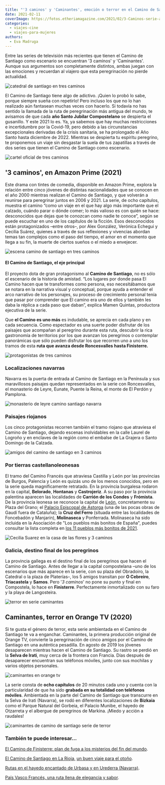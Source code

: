 ```yaml
---
title: "'3 caminos' y 'Caminantes', emoción o terror en el Camino de Santiago"
date: 2021-02-11
coverImage: https://fotos.etheriamagazine.com/2021/02/3-Caminos-serie-amazon.jpg
categories: 
  - viajes-cine
  - viajes-para-mujeres
authors: 
  - Eva Madruga
---
```


Entre las series de televisión más recientes que tienen el Camino de Santiago como escenario se encuentran '3 caminos' y 'Caminantes'. Aunque sus argumentos son completamente distintos, ambas juegan con las emociones y recuerdan al viajero que esta peregrinación no pierde actualidad.

![catedral de santiago en tres caminos](https://fotos.etheriamagazine.com/2021/02/3-Caminos-serie-amazon.jpg "Llegada a la Catedral de Santiago en '3 caminos'.")

El Camino de Santiago tiene algo de adictivo. ¡Quien lo probó lo sabe, porque siempre 
sueña con repetirlo! Pero incluso los que no lo han realizado aún fantasean muchas veces 
con hacerlo. Si todavía no has sentido la llamada de la ruta de peregrinación más 
antigua del mundo, te avisamos de que cada **año Santo Jubilar Compostelano** se 
despierta el gusanillo. Y este 2021 lo es. Ya, ya sabemos que hay muchas restricciones e 
incertidumbre por la Covid-19, pero debido a las circunstancias excepcionales derivadas 
de la crisis sanitaria, se ha prolongado el Año Santo hasta diciembre de 2022. Mientras 
se despierta tu espíritu peregrino, te proponemos un viaje sin desgastar la suela de tus 
zapatillas a través de dos series que tienen el Camino de Santiago como escenario. 

![cartel oficial de tres caminos](https://fotos.etheriamagazine.com/2021/02/3-Caminos-Poster-oficial.jpg "Cartel oficial de '3 caminos'. © A. Prime Vídeo")

## '3 caminos', en Amazon Prime (2021)

Este drama con tintes de comedia, disponible en Amazon Prime, explora la relación entre 
cinco jóvenes de distintas nacionalidades que se conocen en el año 2000 mientras 
realizan el Camino de Santiago, y que volverán a reunirse para peregrinar juntos en 2006 
y 2021. La serie, de ocho capítulos, muestra el camino “como un viaje en el que hay algo 
más importante que el calzado, cuándo parar o dónde comer; lo más valioso es con quién 
se hace: desconocidos que dejas que te conozcan como nadie te conoce”, según se puede 
escuchar en uno de los capítulos de la ficción. Esos desconocidos están protagonizados 
–entre otros–, por Alex González, Verónica Echegui y Cecilia Suárez, quienes a través de 
sus reflexiones y vivencias abordan temas tan complejos como el paso del tiempo, el amor 
en el momento que llega a su fin, la muerte de ciertos sueños o el miedo a envejecer. 

![escena camino de santiago en tres caminos](https://fotos.etheriamagazine.com/2021/02/3-Caminos-serie-television-amazon.jpg "Fotograma de '3 caminos', en © Amazon Prime Video.")

#### El Camino de Santiago, el eje principal

El proyecto dota de gran protagonismo al **Camino de Santiago**, no es sólo el escenario 
de la historia de amistad. “Los lugares por donde pasa El Camino hacen que te 
transformes como persona, eso necesitábamos que se notara en la narrativa visual y 
conceptual, porque ayuda a entender el arco narrativo de los personajes, su proceso de 
crecimiento personal tenía que pasar por comprender que El camino era uno de ellos y 
también les daba la réplica a cada paso que daban”, explica Mamen Quintas, productora 
ejecutiva de la serie. 

Que **el Camino es uno más** es indudable, se aprecia en cada plano y en cada secuencia. 
Como espectador es una suerte poder disfrutar de los paisajes que acompañan al peregrino 
durante esta ruta, descubrir la rica gastronomía de territorios por los que avanzan los 
peregrinos o contemplar panorámicas que sólo pueden disfrutar los que recorren uno a uno 
los tramos de esta **ruta que avanza desde Roncesvalles hasta Finisterre.** 

![protagonistas de tres caminos](https://fotos.etheriamagazine.com/2021/02/3-Caminos-serie-amazon-prime.jpg "Algunos de los protagonistas de '3 caminos'. © A. Prime Vídeo")

### Localizaciones navarras

Navarra es la puerta de entrada al Camino de Santiago en la Península y sus maravillosos 
paisajes quedan representados en la serie con Roncesvalles, el monasterio de Leyre, 
Eunate, Puente la Reina, el monte de El Perdón y Pamplona. 

![monasterio de leyre camino santiago navarra](https://fotos.etheriamagazine.com/2021/02/monasterio-leyre-camino-santiago.jpg "Monasterio de Leyre (Navarra).")

### Paisajes riojanos

Los cinco protagonistas recorren también el tramo riojano que atraviesa el Camino de 
Santiago, dejando escenas inolvidables en la calle Laurel de Logroño y en enclaves de la 
región como el embalse de La Grajera o Santo Domingo de la Calzada. 

![amigos del camino de santiago en 3 caminos](https://fotos.etheriamagazine.com/2021/02/3-Caminos-ruta-camino-santiago.jpg "'3 caminos', una historia de amistades nacidas en el Camino de Santiago. © A. Prime Vídeo")

### Por tierras castellanoleonesas

El tramo del Camino Francés que atraviesa Castilla y León por las provincias de Burgos, 
Palencia y León es quizás uno de los menos conocidos, pero en la serie queda 
magníficamente retratado. En la provincia burgalesa rodaron en la capital, **Belorado**, 
**Hontanas** y **Castrojeriz**. A su paso por la provincia palentina aparecen las 
localidades de **Carrión de los Condes** y **Frómista**. De la provincia leonesa se 
reconoce la capital de [León](https://etheriamagazine.com/2018/09/27/48-horas-en-leon/), 
concretamente su Plaza del Grano; el [Palacio Episcopal de 
Astorga](https://www.palaciodegaudi.es/) (una de las pocas obras de Gaudí fuera de 
Cataluña); la **Cruz del Ferro** (situada entre las localidades de Foncebadón y 
Manjarín), **Molinaseca** y Ponferrada. Molinaseca ha sido incluida en la Asociación de 
"Los pueblos más bonitos de España", puedes consultar la lista completa en [los 11 
pueblos más bonitos de 
2021](https://etheriamagazine.com/2021/01/19/ruta-por-los-11-pueblos-elegidos-como-los-mas-bonitos-de-espana-en-2021/). 

![Cecilia Suarez en la casa de las flores y 3 caminos](https://fotos.etheriamagazine.com/2021/02/3-Caminos-actriz-casa-de-las-flores.jpg "Cecilia Suárez, que la recordarás por su papel de Paulina en 'La casa de las flores', también actúa en '3 caminos'. © Amazon Prime")

### Galicia, destino final de los peregrinos

La provincia gallega es el destino final de los peregrinos que hacen el Camino de 
Santiago. Antes de llegar a la capital compostelana –uno de los escenarios que más 
aparece en la serie, con su plaza del Obradoiro, la Catedral o la plaza de Platerías–, 
los 5 amigos transitan por **O Cebreiro**, **Triacastela** y **Samos**. Pero '_3 
caminos_' no pone su punto y final en Compostela, lo hace en **Finisterre**. 
Perfectamente inmortalizado con su faro y la playa de Langosteira. 

![terror en serie caminantes](https://fotos.etheriamagazine.com/2021/02/Caminantes-serie-terror.jpg "Esta imagen presagia lo peor... en la serie 'Caminantes'. © Orange TV")

## Caminantes, terror en Orange TV (2020)

Si te gusta el género de terror, esta serie ambientada en el Camino de Santiago te va a 
enganchar. Caminantes, la primera producción original de Orange TV, convierte la 
peregrinación de cinco amigos por el Camino de Santiago en una auténtica pesadilla. En 
agosto de 2019 los jóvenes desaparecen mientras hacen el Camino de Santiago. Su rastro 
se perdió en la **Selva de Irati**, muy cerca de la frontera con Francia. Días después 
de desaparecer encuentran sus teléfonos móviles, junto con sus mochilas y varios objetos 
personales. 

![caminantes en orange tv](https://fotos.etheriamagazine.com/2021/02/Caminantes-Orange-tv-5.jpg "Fotograma de Caminantes, una serie que se emite en © Orange TV.")

La serie consta de **ocho capítulos** de 20 minutos cada uno y cuenta con la 
particularidad de que ha sido **grabada en su totalidad con teléfonos móviles**. 
Ambientada en la parte del Camino de Santiago que transcurre en la Selva de Irati 
(Navarra), se rodó en diferentes localizaciones de **Bizkaia** como el Parque Natural 
del Gorbeia, el Palacio Munibe, el hayedo de Otzarreta y el albergue de peregrinos de 
Markina. ¡Miedo y acción a raudales! 

![caminantes de camino de santiago serie de terror](https://fotos.etheriamagazine.com/2021/02/Caminantes-serie-orange-tv.jpg "Fotograma de 'Caminantes', la nueva serie de terror de © Orange TV.")

### También te puede interesar...

[El Camino de Finisterre: plan de fuga a los misterios del fin del 
mundo](https://etheriamagazine.com/2019/03/06/camino-de-finisterre-fairway/). 

[El Camino de Santiago en La 
Rioja,](https://etheriamagazine.com/2019/05/01/etapas-que-ver-camino-de-santiago-en-la-rioja/) 
[un buen viaje para el 
otoño](https://etheriamagazine.com/2019/05/01/etapas-que-ver-camino-de-santiago-en-la-rioja/). 

[Rutas en el hayedo encantado de Urbasa y en Urederra 
(Navarra)](https://etheriamagazine.com/2020/10/05/que-rutas-hacer-en-hayedo-de-urbasa-urederra-navarra/). 

[País Vasco Francés, una ruta llena de elegancia y 
sabor](https://etheriamagazine.com/2020/08/24/que-ver-pais-vasco-frances-san-juan-luz-biarritz-san-juan-pie-puerto-sare/).
